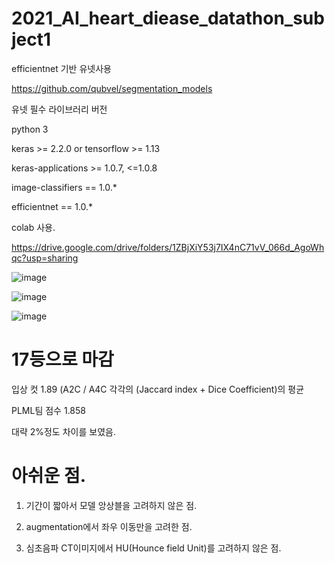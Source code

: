 # 2021_AI_heart_diease_datathon_subject1

efficientnet 기반 유넷사용

https://github.com/qubvel/segmentation_models

유넷 필수 라이브러리 버전 

python 3

keras >= 2.2.0 or tensorflow >= 1.13

keras-applications >= 1.0.7, <=1.0.8

image-classifiers == 1.0.*

efficientnet == 1.0.*

colab 사용.

https://drive.google.com/drive/folders/1ZBjXiY53j7IX4nC71vV_066d_AgoWhqc?usp=sharing


![image](https://user-images.githubusercontent.com/81897022/147854464-26c460d9-7a16-4259-84e2-b91eabed12de.png)




![image](https://user-images.githubusercontent.com/81897022/147854468-08d3dc8f-d347-4d96-860f-169d5fb542f5.png)

![image](https://user-images.githubusercontent.com/81897022/147854470-c7381562-551a-4b88-9fcd-0a9dac983776.png)


# 17등으로 마감

입상 컷 1.89 (A2C / A4C 각각의 (Jaccard index + Dice Coefficient)의 평균

PLML팀 점수 1.858 

대략 2%정도 차이를 보였음.

# 아쉬운 점.

1. 기간이 짧아서 모델 앙상블을 고려하지 않은 점.

2. augmentation에서 좌우 이동만을 고려한 점.

3. 심초음파 CT이미지에서 HU(Hounce field Unit)를 고려하지 않은 점.


 






